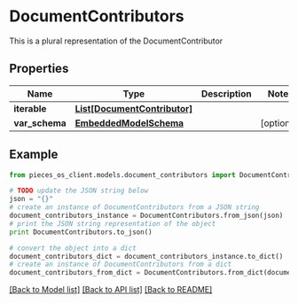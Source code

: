 # DocumentContributors

This is a plural representation of the DocumentContributor

## Properties
Name | Type | Description | Notes
------------ | ------------- | ------------- | -------------
**iterable** | [**List[DocumentContributor]**](DocumentContributor.md) |  | 
**var_schema** | [**EmbeddedModelSchema**](EmbeddedModelSchema.md) |  | [optional] 

## Example

```python
from pieces_os_client.models.document_contributors import DocumentContributors

# TODO update the JSON string below
json = "{}"
# create an instance of DocumentContributors from a JSON string
document_contributors_instance = DocumentContributors.from_json(json)
# print the JSON string representation of the object
print DocumentContributors.to_json()

# convert the object into a dict
document_contributors_dict = document_contributors_instance.to_dict()
# create an instance of DocumentContributors from a dict
document_contributors_from_dict = DocumentContributors.from_dict(document_contributors_dict)
```
[[Back to Model list]](../README.md#documentation-for-models) [[Back to API list]](../README.md#documentation-for-api-endpoints) [[Back to README]](../README.md)


